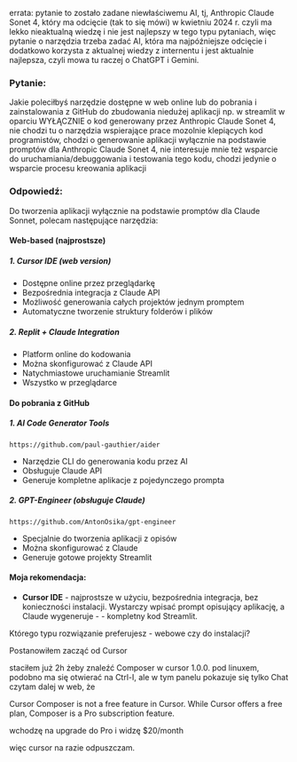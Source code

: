 errata:
  pytanie to zostało zadane niewłaściwemu AI, tj, Anthropic Claude Sonet 4, który ma odcięcie (tak to się mówi) w kwietniu 2024 r. czyli ma lekko nieaktualną wiedzę
  i nie jest najlepszy w tego typu pytaniach, więc pytanie o narzędzia trzeba zadać AI, która ma najpóźniejsze odcięcie i dodatkowo korzysta z aktualnej wiedzy z internentu i jest aktualnie najlepsza, czyli mowa tu raczej o ChatGPT i Gemini.

### Pytanie:

Jakie poleciłbyś narzędzie dostępne w web online lub do pobrania i zainstalowania z GitHub do zbudowania niedużej aplikacji np. w streamlit w oparciu WYŁĄCZNIE o kod generowany przez Anthropic Claude Sonet 4, nie chodzi tu o narzędzia wspierające prace mozolnie klepiących kod programistów, chodzi o generowanie aplikacji wyłącznie na podstawie promptów dla Anthropic Claude Sonet 4, nie interesuje mnie też wsparcie do uruchamiania/debuggowania i testowania tego kodu, chodzi jedynie o wsparcie procesu kreowania aplikacji

### Odpowiedź:

Do tworzenia aplikacji wyłącznie na podstawie promptów dla Claude Sonnet, polecam następujące narzędzia:

#### Web-based (najprostsze)

##### 1. Cursor IDE (web version)
- Dostępne online przez przeglądarkę
- Bezpośrednia integracja z Claude API
- Możliwość generowania całych projektów jednym promptem
- Automatyczne tworzenie struktury folderów i plików

##### 2. Replit + Claude Integration
- Platform online do kodowania
- Można skonfigurować z Claude API
- Natychmiastowe uruchamianie Streamlit
- Wszystko w przeglądarce

#### Do pobrania z GitHub

##### 1. AI Code Generator Tools
```
https://github.com/paul-gauthier/aider
```
- Narzędzie CLI do generowania kodu przez AI
- Obsługuje Claude API
- Generuje kompletne aplikacje z pojedynczego prompta

##### 2. GPT-Engineer (obsługuje Claude)
```
https://github.com/AntonOsika/gpt-engineer
```
- Specjalnie do tworzenia aplikacji z opisów
- Można skonfigurować z Claude
- Generuje gotowe projekty Streamlit

#### Moja rekomendacja:
- **Cursor IDE** - najprostsze w użyciu, bezpośrednia integracja, bez konieczności instalacji. Wystarczy wpisać prompt opisujący aplikację, a Claude wygeneruje - - kompletny kod Streamlit.

Którego typu rozwiązanie preferujesz - webowe czy do instalacji?



Postanowiłem zacząć od Cursor

staciłem już 2h żeby znaleźć Composer w cursor 1.0.0. pod linuxem,
podobno ma się otwierać na Ctrl-I, ale w tym panelu pokazuje się tylko Chat
czytam dalej w web, że 

Cursor Composer is not a free feature in Cursor.
While Cursor offers a free plan, Composer is a Pro subscription feature. 

wchodzę na upgrade do Pro i widzę $20/month

więc cursor na razie odpuszczam.
